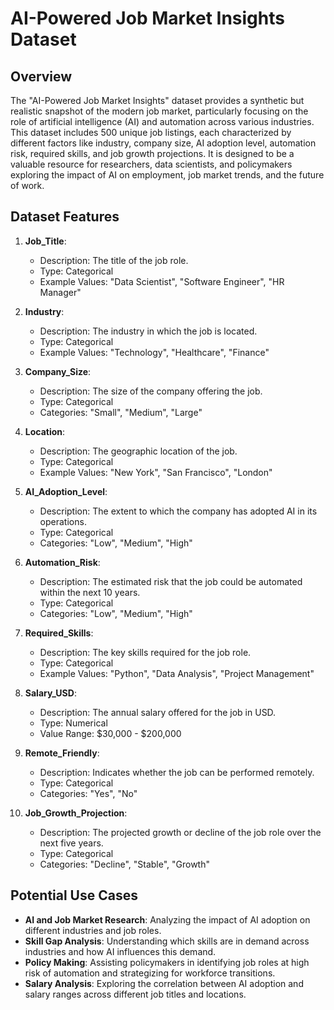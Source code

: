 # AI-Powered Job Market Insights Dataset

## Overview

The "AI-Powered Job Market Insights" dataset provides a synthetic but realistic snapshot of the modern job market, particularly focusing on the role of artificial intelligence (AI) and automation across various industries. This dataset includes 500 unique job listings, each characterized by different factors like industry, company size, AI adoption level, automation risk, required skills, and job growth projections. It is designed to be a valuable resource for researchers, data scientists, and policymakers exploring the impact of AI on employment, job market trends, and the future of work.

## Dataset Features

1. **Job_Title**:

   - Description: The title of the job role.
   - Type: Categorical
   - Example Values: "Data Scientist", "Software Engineer", "HR Manager"

2. **Industry**:

   - Description: The industry in which the job is located.
   - Type: Categorical
   - Example Values: "Technology", "Healthcare", "Finance"

3. **Company_Size**:

   - Description: The size of the company offering the job.
   - Type: Categorical
   - Categories: "Small", "Medium", "Large"

4. **Location**:

   - Description: The geographic location of the job.
   - Type: Categorical
   - Example Values: "New York", "San Francisco", "London"

5. **AI_Adoption_Level**:

   - Description: The extent to which the company has adopted AI in its operations.
   - Type: Categorical
   - Categories: "Low", "Medium", "High"

6. **Automation_Risk**:

   - Description: The estimated risk that the job could be automated within the next 10 years.
   - Type: Categorical
   - Categories: "Low", "Medium", "High"

7. **Required_Skills**:

   - Description: The key skills required for the job role.
   - Type: Categorical
   - Example Values: "Python", "Data Analysis", "Project Management"

8. **Salary_USD**:

   - Description: The annual salary offered for the job in USD.
   - Type: Numerical
   - Value Range: $30,000 - $200,000

9. **Remote_Friendly**:

   - Description: Indicates whether the job can be performed remotely.
   - Type: Categorical
   - Categories: "Yes", "No"

10. **Job_Growth_Projection**:
    - Description: The projected growth or decline of the job role over the next five years.
    - Type: Categorical
    - Categories: "Decline", "Stable", "Growth"

## Potential Use Cases

- **AI and Job Market Research**: Analyzing the impact of AI adoption on different industries and job roles.
- **Skill Gap Analysis**: Understanding which skills are in demand across industries and how AI influences this demand.
- **Policy Making**: Assisting policymakers in identifying job roles at high risk of automation and strategizing for workforce transitions.
- **Salary Analysis**: Exploring the correlation between AI adoption and salary ranges across different job titles and locations.
